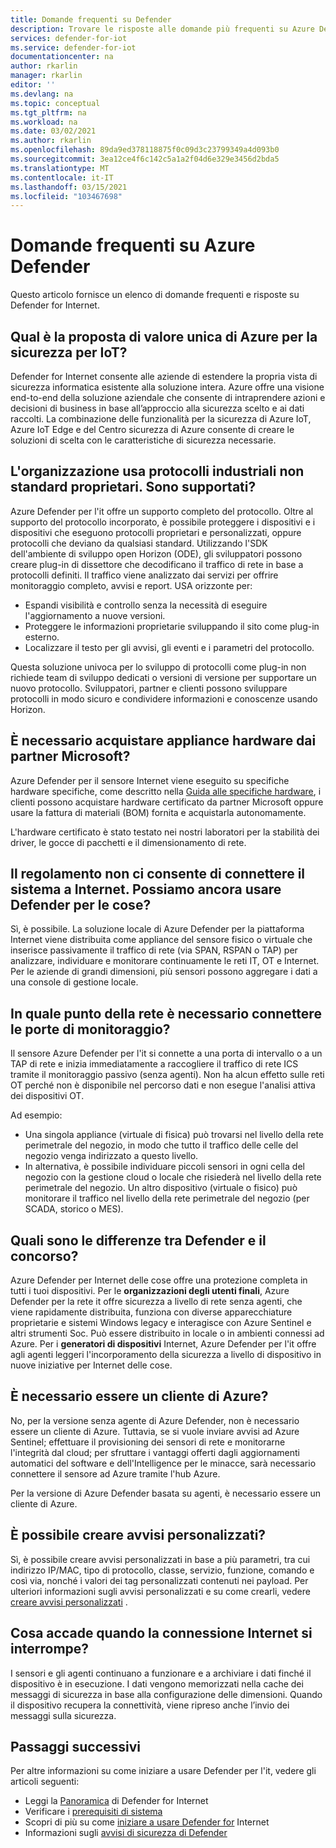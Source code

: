 ```yaml
---
title: Domande frequenti su Defender
description: Trovare le risposte alle domande più frequenti su Azure Defender per le funzionalità e il servizio Internet.
services: defender-for-iot
ms.service: defender-for-iot
documentationcenter: na
author: rkarlin
manager: rkarlin
editor: ''
ms.devlang: na
ms.topic: conceptual
ms.tgt_pltfrm: na
ms.workload: na
ms.date: 03/02/2021
ms.author: rkarlin
ms.openlocfilehash: 89da9ed378118875f0c09d3c23799349a4d093b0
ms.sourcegitcommit: 3ea12ce4f6c142c5a1a2f04d6e329e3456d2bda5
ms.translationtype: MT
ms.contentlocale: it-IT
ms.lasthandoff: 03/15/2021
ms.locfileid: "103467698"
---
```

# <a name="azure-defender-for-iot-frequently-asked-questions"></a>Domande frequenti su Azure Defender

Questo articolo fornisce un elenco di domande frequenti e risposte su Defender for Internet.

## <a name="what-is-azures-unique-value-proposition-for-iot-security"></a>Qual è la proposta di valore unica di Azure per la sicurezza per IoT?

Defender for Internet consente alle aziende di estendere la propria vista di sicurezza informatica esistente alla soluzione intera. Azure offre una visione end-to-end della soluzione aziendale che consente di intraprendere azioni e decisioni di business in base all’approccio alla sicurezza scelto e ai dati raccolti. La combinazione delle funzionalità per la sicurezza di Azure IoT, Azure IoT Edge e del Centro sicurezza di Azure consente di creare le soluzioni di scelta con le caratteristiche di sicurezza necessarie.

## <a name="our-organization-uses-proprietary-non-standard-industrial-protocols-are-they-supported"></a>L'organizzazione usa protocolli industriali non standard proprietari. Sono supportati? 

Azure Defender per l'it offre un supporto completo del protocollo. Oltre al supporto del protocollo incorporato, è possibile proteggere i dispositivi e i dispositivi che eseguono protocolli proprietari e personalizzati, oppure protocolli che deviano da qualsiasi standard. Utilizzando l'SDK dell'ambiente di sviluppo open Horizon (ODE), gli sviluppatori possono creare plug-in di dissettore che decodificano il traffico di rete in base a protocolli definiti. Il traffico viene analizzato dai servizi per offrire monitoraggio completo, avvisi e report. USA orizzonte per:
- Espandi visibilità e controllo senza la necessità di eseguire l'aggiornamento a nuove versioni.
- Proteggere le informazioni proprietarie sviluppando il sito come plug-in esterno. 
- Localizzare il testo per gli avvisi, gli eventi e i parametri del protocollo.

Questa soluzione univoca per lo sviluppo di protocolli come plug-in non richiede team di sviluppo dedicati o versioni di versione per supportare un nuovo protocollo. Sviluppatori, partner e clienti possono sviluppare protocolli in modo sicuro e condividere informazioni e conoscenze usando Horizon. 

## <a name="do-i-have-to-purchase-hardware-appliances-from-microsoft-partners"></a>È necessario acquistare appliance hardware dai partner Microsoft?
Azure Defender per il sensore Internet viene eseguito su specifiche hardware specifiche, come descritto nella [Guida alle specifiche hardware](./how-to-identify-required-appliances.md), i clienti possono acquistare hardware certificato da partner Microsoft oppure usare la fattura di materiali (BOM) fornita e acquistarla autonomamente. 

L'hardware certificato è stato testato nei nostri laboratori per la stabilità dei driver, le gocce di pacchetti e il dimensionamento di rete.


## <a name="regulation-does-not-allow-us-to-connect-our-system-to-the-internet-can-we-still-utilize-defender-for-iot"></a>Il regolamento non ci consente di connettere il sistema a Internet. Possiamo ancora usare Defender per le cose?

Sì, è possibile. La soluzione locale di Azure Defender per la piattaforma Internet viene distribuita come appliance del sensore fisico o virtuale che inserisce passivamente il traffico di rete (via SPAN, RSPAN o TAP) per analizzare, individuare e monitorare continuamente le reti IT, OT e Internet. Per le aziende di grandi dimensioni, più sensori possono aggregare i dati a una console di gestione locale.

## <a name="where-in-the-network-should-i-connect-monitoring-ports"></a>In quale punto della rete è necessario connettere le porte di monitoraggio?

Il sensore Azure Defender per l'it si connette a una porta di intervallo o a un TAP di rete e inizia immediatamente a raccogliere il traffico di rete ICS tramite il monitoraggio passivo (senza agenti). Non ha alcun effetto sulle reti OT perché non è disponibile nel percorso dati e non esegue l'analisi attiva dei dispositivi OT.

Ad esempio:
- Una singola appliance (virtuale di fisica) può trovarsi nel livello della rete perimetrale del negozio, in modo che tutto il traffico delle celle del negozio venga indirizzato a questo livello.
- In alternativa, è possibile individuare piccoli sensori in ogni cella del negozio con la gestione cloud o locale che risiederà nel livello della rete perimetrale del negozio. Un altro dispositivo (virtuale o fisico) può monitorare il traffico nel livello della rete perimetrale del negozio (per SCADA, storico o MES).

## <a name="how-does-defender-for-iot-compare-to-the-competition"></a>Quali sono le differenze tra Defender e il concorso?

Azure Defender per Internet delle cose offre una protezione completa in tutti i tuoi dispositivi. Per le **organizzazioni degli utenti finali**, Azure Defender per la rete it offre sicurezza a livello di rete senza agenti, che viene rapidamente distribuita, funziona con diverse apparecchiature proprietarie e sistemi Windows legacy e interagisce con Azure Sentinel e altri strumenti Soc. Può essere distribuito in locale o in ambienti connessi ad Azure. Per i **generatori di dispositivi** Internet, Azure Defender per l'it offre agli agenti leggeri l'incorporamento della sicurezza a livello di dispositivo in nuove iniziative per Internet delle cose.

## <a name="do-i-have-to-be-an-azure-customer"></a>È necessario essere un cliente di Azure?

No, per la versione senza agente di Azure Defender, non è necessario essere un cliente di Azure. Tuttavia, se si vuole inviare avvisi ad Azure Sentinel; effettuare il provisioning dei sensori di rete e monitorarne l'integrità dal cloud; per sfruttare i vantaggi offerti dagli aggiornamenti automatici del software e dell'Intelligence per le minacce, sarà necessario connettere il sensore ad Azure tramite l'hub Azure.

Per la versione di Azure Defender basata su agenti, è necessario essere un cliente di Azure.

## <a name="can-i-create-my-own-alerts"></a>È possibile creare avvisi personalizzati?

Sì, è possibile creare avvisi personalizzati in base a più parametri, tra cui indirizzo IP/MAC, tipo di protocollo, classe, servizio, funzione, comando e così via, nonché i valori dei tag personalizzati contenuti nei payload.  Per ulteriori informazioni sugli avvisi personalizzati e su come crearli, vedere [creare avvisi personalizzati](quickstart-create-custom-alerts.md) .

## <a name="what-happens-when-the-internet-connection-stops-working"></a>Cosa accade quando la connessione Internet si interrompe?

I sensori e gli agenti continuano a funzionare e a archiviare i dati finché il dispositivo è in esecuzione. I dati vengono memorizzati nella cache dei messaggi di sicurezza in base alla configurazione delle dimensioni. Quando il dispositivo recupera la connettività, viene ripreso anche l’invio dei messaggi sulla sicurezza.

## <a name="next-steps"></a>Passaggi successivi

Per altre informazioni su come iniziare a usare Defender per l'it, vedere gli articoli seguenti:

- Leggi la [Panoramica](overview.md) di Defender for Internet
- Verificare i [prerequisiti di sistema](quickstart-system-prerequisites.md)
- Scopri di più su come [iniziare a usare Defender for](getting-started.md) Internet
- Informazioni sugli [avvisi di sicurezza di Defender](concept-security-alerts.md)